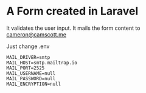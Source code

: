 # A Form created in Laravel

It validates the user input.
It mails the form content to cameron@camscott.me

Just change .env

```
MAIL_DRIVER=smtp
MAIL_HOST=smtp.mailtrap.io
MAIL_PORT=2525
MAIL_USERNAME=null
MAIL_PASSWORD=null
MAIL_ENCRYPTION=null
```
